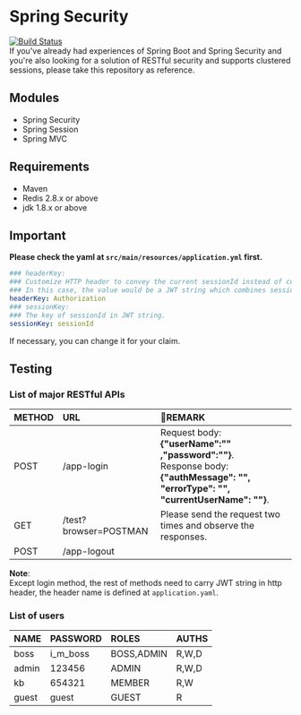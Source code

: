 # Spring Security
[![Build Status](https://travis-ci.org/kb19900709/spring-security.svg?branch=master)](https://travis-ci.org/kb19900709/spring-security)  
If you've already had experiences of Spring Boot and Spring Security and you're also looking for a solution of RESTful security and supports clustered sessions, please take this repository as reference.  

## Modules
- Spring Security
- Spring Session
- Spring MVC

## Requirements
- Maven
- Redis 2.8.x or above
- jdk 1.8.x or above

## Important
**Please check the yaml at `src/main/resources/application.yml` first.**
```yaml
### headerKey:
### Customize HTTP header to convey the current sessionId instead of cookies.
### In this case, the value would be a JWT string which combines sessionId.
headerKey: Authorization
### sessionKey:
### The key of sessionId in JWT string.
sessionKey: sessionId
```
If necessary, you can change it for your claim.

## Testing
### List of major RESTful APIs
|METHOD|URL|REMARK|
|:--|:--|:--|
|POST|/app-login|Request body: **{"userName":"" ,"password":""}**.<br>Response body: **{"authMessage": "", "errorType": "", "currentUserName": ""}**.|
|GET|/test?browser=POSTMAN|Please send the request two times and observe the responses.|
|POST|/app-logout||
**Note**:  
Except login method, the rest of methods need to carry JWT string in http header, the header name is defined at `application.yaml`.

### List of users
|NAME|PASSWORD|ROLES|AUTHS|
|:--|:--|:--|:--|
|boss|i_m_boss|BOSS,ADMIN|R,W,D|
|admin|123456|ADMIN|R,W,D|
|kb|654321|MEMBER|R,W|
|guest|guest|GUEST|R|